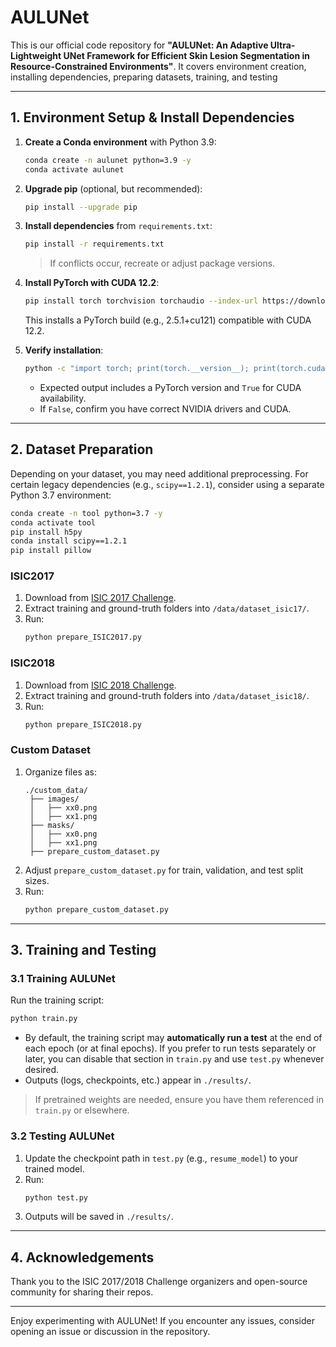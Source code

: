 # AULUNet
This is our official code repository for **"AULUNet: An Adaptive Ultra-Lightweight UNet Framework for Efficient Skin Lesion Segmentation in Resource-Constrained Environments"**.
It covers environment creation, installing dependencies, preparing datasets, training, and testing

---

## 1. Environment Setup & Install Dependencies

1. **Create a Conda environment** with Python 3.9:
   ```bash
   conda create -n aulunet python=3.9 -y
   conda activate aulunet
   ```
2. **Upgrade pip** (optional, but recommended):
   ```bash
   pip install --upgrade pip
   ```
3. **Install dependencies** from `requirements.txt`:
   ```bash
   pip install -r requirements.txt
   ```
   > If conflicts occur, recreate or adjust package versions.
4. **Install PyTorch with CUDA 12.2**:
   ```bash
   pip install torch torchvision torchaudio --index-url https://download.pytorch.org/whl/cu121
   ```
   This installs a PyTorch build (e.g., 2.5.1+cu121) compatible with CUDA 12.2.

5. **Verify installation**:
   ```bash
   python -c "import torch; print(torch.__version__); print(torch.cuda.is_available())"
   ```
   - Expected output includes a PyTorch version and `True` for CUDA availability.
   - If `False`, confirm you have correct NVIDIA drivers and CUDA.

---

## 2. Dataset Preparation

Depending on your dataset, you may need additional preprocessing. For certain legacy dependencies (e.g., `scipy==1.2.1`), consider using a separate Python 3.7 environment:

```bash
conda create -n tool python=3.7 -y
conda activate tool
pip install h5py
conda install scipy==1.2.1
pip install pillow
```

### ISIC2017
1. Download from [ISIC 2017 Challenge](https://challenge.isic-archive.com/data).
2. Extract training and ground-truth folders into `/data/dataset_isic17/`.
3. Run:
   ```bash
   python prepare_ISIC2017.py
   ```

### ISIC2018
1. Download from [ISIC 2018 Challenge](https://challenge.isic-archive.com/data).
2. Extract training and ground-truth folders into `/data/dataset_isic18/`.
3. Run:
   ```bash
   python prepare_ISIC2018.py
   ```

### Custom Dataset
1. Organize files as:
   ```
   ./custom_data/
    ├── images/
    │   ├── xx0.png
    │   ├── xx1.png
    ├── masks/
    │   ├── xx0.png
    │   ├── xx1.png
    ├── prepare_custom_dataset.py
   ```
2. Adjust `prepare_custom_dataset.py` for train, validation, and test split sizes.
3. Run:
   ```bash
   python prepare_custom_dataset.py
   ```

---

## 3. Training and Testing

### 3.1 Training AULUNet

Run the training script:
```bash
python train.py
```
- By default, the training script may **automatically run a test** at the end of each epoch (or at final epochs). If you prefer to run tests separately or later, you can disable that section in `train.py` and use `test.py` whenever desired.
- Outputs (logs, checkpoints, etc.) appear in `./results/`.

> If pretrained weights are needed, ensure you have them referenced in `train.py` or elsewhere.

### 3.2 Testing AULUNet

1. Update the checkpoint path in `test.py` (e.g., `resume_model`) to your trained model.
2. Run:
   ```bash
   python test.py
   ```
3. Outputs will be saved in `./results/`.

---

## 4. Acknowledgements

Thank you to the ISIC 2017/2018 Challenge organizers and open-source community for sharing their repos.

---

Enjoy experimenting with AULUNet! If you encounter any issues, consider opening an issue or discussion in the repository.
